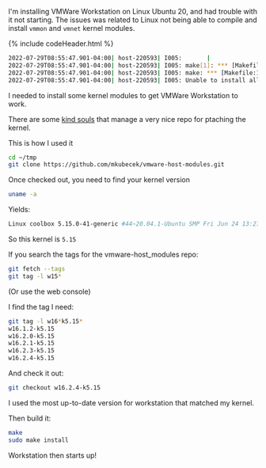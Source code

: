 I'm installing VMWare Workstation on Linux Ubuntu 20, and had trouble with it not starting.  The issues was related to Linux not being able to compile and install `vmmon` and `vmnet` kernel modules.

{% include codeHeader.html %}
```bash
2022-07-29T08:55:47.901-04:00| host-220593| I005:       | 
2022-07-29T08:55:47.901-04:00| host-220593| I005: make[1]: *** [Makefile:1875: /tmp/modconfig-wOXCH0/vmnet-only] Error 2
2022-07-29T08:55:47.901-04:00| host-220593| I005: make: *** [Makefile:117: vmnet.ko] Error 2
2022-07-29T08:55:47.901-04:00| host-220593| I005: Unable to install all modules.  See log for details.
```

I needed to install some kernel modules to get VMWare Workstation to work.

There are some [kind souls](https://github.com/mkubecek) that manage a very nice repo for ptaching the kernel.

This is how I used it

```bash
cd ~/tmp
git clone https://github.com/mkubecek/vmware-host-modules.git
```

Once checked out, you need to find your kernel version

```bash
uname -a
```

Yields:

```bash
Linux coolbox 5.15.0-41-generic #44~20.04.1-Ubuntu SMP Fri Jun 24 13:27:29 UTC 2022 x86_64 x86_64 x86_64 GNU/Linux
```

So this kernel is `5.15`

If you search the tags for the vmware-host_modules repo:

```bash
git fetch --tags
git tag -l w15*
```

(Or use the web console)

I find the tag I need:

```bash
git tag -l w16*k5.15*
w16.1.2-k5.15
w16.2.0-k5.15
w16.2.1-k5.15
w16.2.3-k5.15
w16.2.4-k5.15
```

And check it out:

```bash
git checkout w16.2.4-k5.15
```

I used the most up-to-date version for workstation that matched my kernel.

Then build it:

```bash
make
sudo make install
```

Workstation then starts up!
